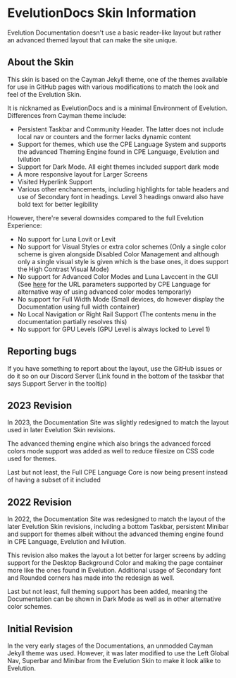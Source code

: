 # EvelutionDocs Skin Information

Evelution Documentation doesn't use a basic reader-like layout but rather an advanced themed layout that can make the site unique.

## About the Skin

This skin is based on the Cayman Jekyll theme, one of the themes available for use in GitHub pages with various modifications to match the look and feel of the Evelution Skin.

It is nicknamed as EvelutionDocs and is a minimal Environment of Evelution. Differences from Cayman theme include:
- Persistent Taskbar and Community Header. The latter does not include local nav or counters and the former lacks dynamic content
- Support for themes, which use the CPE Language System and supports the advanced Theming Engine found in CPE Language, Evelution and Ivilution
- Support for Dark Mode. All eight themes included support dark mode
- A more responsive layout for Larger Screens
- Visited Hyperlink Support
- Various other enchancements, including highlights for table headers and use of Secondary font in headings. Level 3 headings onward also have bold text for better legibility

However, there're several downsides compared to the full Evelution Experience:
- No support for Luna Lovit or Levit
- No support for Visual Styles or extra color schemes (Only a single color scheme is given alongside Disabled Color Management and although only a single visual style is given which is the base ones, it does support the High Contrast Visual Mode)
- No support for Advanced Color Modes and Luna Lavccent in the GUI (See [here](https://www.mediawiki.org/wiki/Skin:Evelution#URL_Parameters) for the URL parameters supported by CPE Language for alternative way of using advanced color modes temporarly)
- No support for Full Width Mode (Small devices, do however display the Documentation using full width container)
- No Local Navigation or Right Rail Support (The contents menu in the documentation partially resolves this)
- No support for GPU Levels (GPU Level is always locked to Level 1)

## Reporting bugs

If you have something to report about the layout, use the GitHub issues or do it so on our Discord Server (Link found in the bottom of the taskbar that says Support Server in the tooltip)

## 2023 Revision

In 2023, the Documentation Site was slightly redesigned to match the layout used in later Evelution Skin revisions.

The advanced theming engine which also brings the advanced forced colors mode support was added as well to reduce filesize on CSS code used for themes.

Last but not least, the Full CPE Language Core is now being present instead of having a subset of it included

## 2022 Revision

In 2022, the Documentation Site was redesigned to match the layout of the later Evelution Skin revisions, including a bottom Taskbar, persistent Minibar and support for themes albeit without the advanced theming engine found in CPE Language, Evelution and Ivilution.

This revision also makes the layout a lot better for larger screens by adding support for the Desktop Background Color and making the page container more like the ones found in Evelution. Additional usage of Secondary font and Rounded corners has made into the redesign as well.

Last but not least, full theming support has been added, meaning the Documentation can be shown in Dark Mode as well as in other alternative color schemes.

## Initial Revision

In the very early stages of the Documentations, an unmodded Cayman Jekyll theme was used. However, it was later modified to use the Left Global Nav, Superbar and Minibar from the Evelution Skin to make it look alike to Evelution.